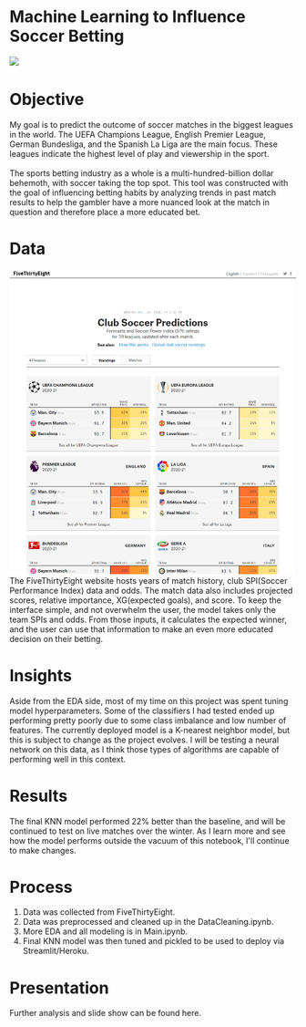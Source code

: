 # Machine Learning to Influence Soccer Betting

<img src="https://www.thetimes.co.uk/imageserver/image/%2Fmethode%2Ftimes%2Fprod%2Fweb%2Fbin%2Fefe61ce4-a3e3-11ea-a585-dcb14d2bcd47.jpg?crop=3812%2C2144%2C124%2C326&resize=1180">

# Objective
My goal is to predict the outcome of soccer matches in the biggest leagues in the world. The UEFA Champions League, English Premier League, German Bundesliga, and the Spanish La Liga are the main focus. These leagues indicate the highest level of play and viewership in the sport. <br>  
The sports betting industry as a whole is a multi-hundred-billion dollar behemoth, with soccer taking the top spot. This tool was constructed with the goal of influencing betting habits by analyzing trends in past match results to help the gambler have a more nuanced look at the match in question and therefore place a more educated bet. 

# Data
![FiveThirtyEight](Images/538.png)
The FiveThirtyEight website hosts years of match history, club SPI(Soccer Performance Index) data and odds. The match data also includes projected scores, relative importance, XG(expected goals), and score. To keep the interface simple, and not overwhelm the user, the model takes only the team SPIs and odds. From those inputs, it calculates the expected winner, and the user can use that information to make an even more educated decision on their betting. 

# Insights
Aside from the EDA side, most of my time on this project was spent tuning model hyperparameters. Some of the classifiers I had tested ended up performing pretty poorly due to some class imbalance and low number of features. The currently deployed model is a K-nearest neighbor model, but this is subject to change as the project evolves. I will be testing a neural network on this data, as I think those types of algorithms are capable of performing well in this context. 

# Results
The final KNN model performed 22% better than the baseline, and will be continued to test on live matches over the winter. As I learn more and see how the model performs outside the vacuum of this notebook, I'll continue to make changes. 

# Process
1. Data was collected from FiveThirtyEight. 
2. Data was preprocessed and cleaned up in the DataCleaning.ipynb.
3. More EDA and all modeling is in Main.ipynb. 
4. Final KNN model was then tuned and pickled to be used to deploy via Streamlit/Heroku. 

# Presentation
Further analysis and slide show can be found here.
